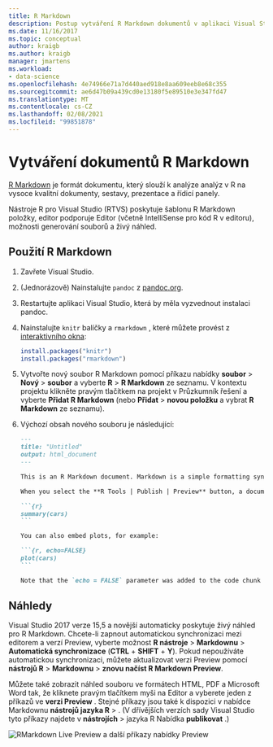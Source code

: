 ```yaml
---
title: R Markdown
description: Postup vytváření R Markdown dokumentů v aplikaci Visual Studio pro tvorbu vysoce kvalitních sestav, prezentací a řídicích panelů.
ms.date: 11/16/2017
ms.topic: conceptual
author: kraigb
ms.author: kraigb
manager: jmartens
ms.workload:
- data-science
ms.openlocfilehash: 4e74966e71a7d440aed918e8aa609eeb8e68c355
ms.sourcegitcommit: ae6d47b09a439cd0e13180f5e89510e3e347fd47
ms.translationtype: MT
ms.contentlocale: cs-CZ
ms.lasthandoff: 02/08/2021
ms.locfileid: "99851878"
---
```

# <a name="create-r-markdown-documents"></a>Vytváření dokumentů R Markdown

[R Markdown](https://rmarkdown.rstudio.com/) je formát dokumentu, který slouží k analýze analýz v R na vysoce kvalitní dokumenty, sestavy, prezentace a řídicí panely.

Nástroje R pro Visual Studio (RTVS) poskytuje šablonu R Markdown položky, editor podporuje Editor (včetně IntelliSense pro kód R v editoru), možnosti generování souborů a živý náhled.

## <a name="using-r-markdown"></a>Použití R Markdown

1. Zavřete Visual Studio.
1. (Jednorázově) Nainstalujte `pandoc` z [pandoc.org](https://pandoc.org/installing.html).
1. Restartujte aplikaci Visual Studio, která by měla vyzvednout instalaci pandoc.
1. Nainstalujte `knitr` balíčky a `rmarkdown` , které můžete provést z [interaktivního okna](interactive-repl-for-r-in-visual-studio.md):

    ```R
    install.packages("knitr")
    install.packages("rmarkdown")

    ```

1. Vytvořte nový soubor R Markdown pomocí příkazu nabídky **soubor**  >  **Nový**  >  **soubor** a vyberte **R**  >  **R Markdown** ze seznamu. V kontextu projektu klikněte pravým tlačítkem na projekt v Průzkumník řešení a vyberte **Přidat R Markdown** (nebo **Přidat**  >  **novou položku** a vybrat **R Markdown** ze seznamu).

1. Výchozí obsah nového souboru je následující:

    <!-- markdownlint-disable MD048 -->
    ~~~markdown
    ---
    title: "Untitled"
    output: html_document
    ---

    This is an R Markdown document. Markdown is a simple formatting syntax for authoring HTML, PDF, and Microsoft Word documents. For more details on using R Markdown see <http://rmarkdown.rstudio.com>.

    When you select the **R Tools | Publish | Preview** button, a document will be generated that includes both content as well as the output of any embedded R code chunks within the document. You can embed an R code chunk like this:

    ```{r}
    summary(cars)
    ```

    You can also embed plots, for example:

    ```{r, echo=FALSE}
    plot(cars)
    ```

    Note that the `echo = FALSE` parameter was added to the code chunk to prevent printing of the R code that generated the plot.

    ~~~
    <!-- markdownlint-disable MD048 -->

## <a name="previews"></a>Náhledy

Visual Studio 2017 verze 15,5 a novější automaticky poskytuje živý náhled pro R Markdown. Chcete-li zapnout automatickou synchronizaci mezi editorem a verzí Preview, vyberte možnost **R nástroje**  >  **Markdownu**  >  **Automatická synchronizace** (**CTRL** + **SHIFT** + **Y**). Pokud nepoužíváte automatickou synchronizaci, můžete aktualizovat verzi Preview pomocí **nástrojů R**  >  **Markdownu**  >  **znovu načíst R Markdown Preview**.

Můžete také zobrazit náhled souboru ve formátech HTML, PDF a Microsoft Word tak, že kliknete pravým tlačítkem myši na Editor a vyberete jeden z příkazů ve **verzi Preview** . Stejné příkazy jsou také k dispozici v nabídce Markdownu **nástrojů jazyka R**  >   . (V dřívějších verzích sady Visual Studio tyto příkazy najdete v **nástrojích**  >  jazyka R Nabídka **publikovat** .)

![RMarkdown Live Preview a další příkazy nabídky Preview](media/rmarkdown-live-preview.png)
